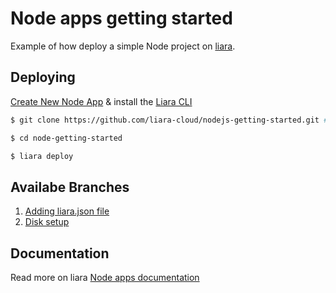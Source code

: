 # Node apps getting started

Example of how deploy a simple Node project on [liara](https://liara.ir).

## Deploying

[Create New Node App](https://console.liara.ir/apps/create) & install the [Liara CLI](https://docs.liara.ir/cli/install)

```bash
$ git clone https://github.com/liara-cloud/nodejs-getting-started.git # or clone your own fork

$ cd node-getting-started

$ liara deploy
```
## Availabe Branches

1.  [Adding liara.json file](https://github.com/liara-cloud/nodejs-getting-started/tree/liaraJson)
2.  [Disk setup](https://github.com/liara-cloud/nodejs-getting-started/tree/diskSetup)


## Documentation
Read more on liara [Node apps documentation](https://docs.liara.ir/app-deploy/nodejs/getting-started)
